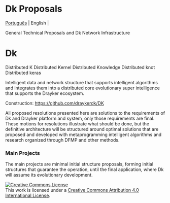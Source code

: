 # Dk Proposals 
[Português](./README.PT.md) | English | 

General Technical Proposals and Dk Network Infrastructure

# Dk
Distributed K
Distributed Kernel
Distributed Knowledge
Distributed knot
Distributed keras

Intelligent data and network structure that supports intelligent algorithms and integrates them into a distributed core evolutionary super intelligence that supports the Drayker ecosystem.


Construction: https://github.com/draykerdk/DK


All proposed resolutions presented here are solutions to the requirements of Dk and Drayker platform and system, only those requirements are final. These motions for resolutions illustrate what should be done, but the definitive architecture will be structured around optimal solutions that are proposed and developed with metaprogramming intelligent algorithms and research organized through DFMP and other methods.


### Main Projects

The main projects are minimal initial structure proposals, forming initial structures that guarantee the operation, until the final application, where Dk will assume its evolutionary development.


<a rel="license" href="http://creativecommons.org/licenses/by/4.0/"><img alt="Creative Commons License" style="border-width:0" src="https://i.creativecommons.org/l/by/4.0/88x31.png" /></a><br />This work is licensed under a <a rel="license" href="http://creativecommons.org/licenses/by/4.0/">Creative Commons Attribution 4.0 International License</a>.
